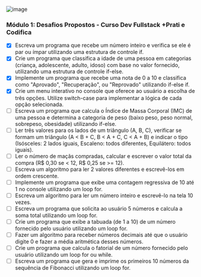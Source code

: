 ![image](https://github.com/user-attachments/assets/ecc46064-7188-4453-b363-b407e7bcef41)

### Módulo 1: Desafios Propostos - Curso Dev Fullstack +Prati e Codifica
- [x] Escreva um programa que recebe um número inteiro e verifica se ele é par ou ímpar utilizando uma estrutura de controle if.
- [x] Crie um programa que classifica a idade de uma pessoa em categorias (criança, adolescente, adulto, idoso) com base no valor fornecido, utilizando uma estrutura de controle if-else.
- [x] Implemente um programa que recebe uma nota de 0 a 10 e classifica como "Aprovado", "Recuperação", ou "Reprovado" utilizando if-else if.
- [x] Crie um menu interativo no console que oferece ao usuário a escolha de três opções. Utilize switch-case para implementar a lógica de cada opção selecionada.
- [ ] Escreva um programa que calcula o Índice de Massa Corporal (IMC) de uma pessoa e determina a categoria de peso (baixo peso, peso normal, sobrepeso, obesidade) utilizando if-else.
- [ ] Ler três valores para os lados de um triângulo (A, B, C), verificar se formam um triângulo (A < B + C, B < A + C, C < A + B) e indicar o tipo (Isósceles: 2 lados iguais, Escaleno: todos diferentes, Equilátero: todos iguais).
- [ ] Ler o número de maçãs compradas, calcular e escrever o valor total da compra (R$ 0,30 se < 12, R$ 0,25 se >= 12).
- [ ] Escreva um algoritmo para ler 2 valores diferentes e escrevê-los em ordem crescente.
- [ ] Implemente um programa que exibe uma contagem regressiva de 10 até 1 no console utilizando um loop for.
- [ ] Escreva um algoritmo para ler um número inteiro e escrevê-lo na tela 10 vezes.
- [ ] Escreva um programa que solicita ao usuário 5 números e calcula a soma total utilizando um loop for.
- [ ] Crie um programa que exibe a tabuada (de 1 a 10) de um número fornecido pelo usuário utilizando um loop for.
- [ ] Fazer um algoritmo para receber números decimais até que o usuário digite 0 e fazer a média aritmética desses números.
- [ ] Crie um programa que calcula o fatorial de um número fornecido pelo usuário utilizando um loop for ou while.
- [ ] Escreva um programa que gera e imprime os primeiros 10 números da sequência de Fibonacci utilizando um loop for.
